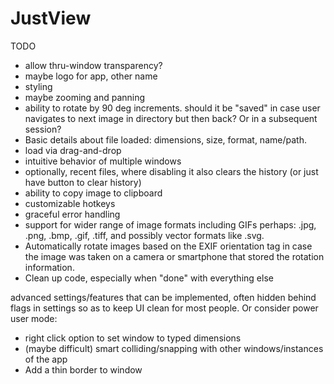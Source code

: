 # JustView

TODO
- allow thru-window transparency?
- maybe logo for app, other name
- styling
- maybe zooming and panning
- ability to rotate by 90 deg increments. should it be "saved" in case user navigates to next image in directory but then back? Or in a subsequent session?
- Basic details about file loaded: dimensions, size, format, name/path.
- load via drag-and-drop
- intuitive behavior of multiple windows
- optionally, recent files, where disabling it also clears the history (or just have button to clear history)
- ability to copy image to clipboard
- customizable hotkeys
- graceful error handling
- support for wider range of image formats including GIFs perhaps: .jpg, .png, .bmp, .gif, .tiff, and possibly vector formats like .svg.
- Automatically rotate images based on the EXIF orientation tag in case the image was taken on a camera or smartphone that stored the rotation information.
- Clean up code, especially when "done" with everything else

advanced settings/features that can be implemented, often hidden behind flags in settings so as to keep UI clean for most people. Or consider power user mode:
- right click option to set window to typed dimensions
- (maybe difficult) smart colliding/snapping with other windows/instances of the app
- Add a thin border to window